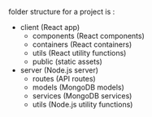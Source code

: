 folder structure for a project is :

* client (React app)
	+ components (React components)
	+ containers (React containers)
	+ utils (React utility functions)
	+ public (static assets)
* server (Node.js server)
	+ routes (API routes)
	+ models (MongoDB models)
	+ services (MongoDB services)
	+ utils (Node.js utility functions)
